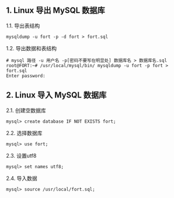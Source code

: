 ## 1. Linux 导出 MySQL 数据库
1.1. 导出表结构
```
mysqldump -u fort -p -d fort > fort.sql
```

1.2. 导出数据和表结构
```
# mysql 路径 -u 用户名 -p[密码不要写在明显处] 数据库名 > 数据库名.sql
root@FORT:~# /usr/local/mysql/bin/ mysqldump -u fort -p fort > fort.sql
Enter password: 
```

## 2. Linux 导入 MySQL 数据库
2.1. 创建空数据库
```
mysql> create database IF NOT EXISTS fort;
```
2.2. 选择数据库
```
mysql> use fort;
```
2.3. 设置utf8
```
mysql> set names utf8;
```
2.4. 导入数据
```
mysql> source /usr/local/fort.sql;
```

